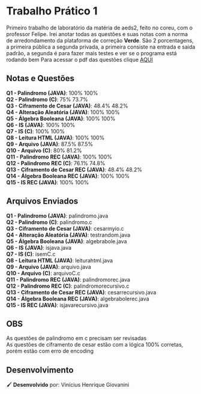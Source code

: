 # Trabalho Prático 1 #

Primeiro trabalho de laboratório da matéria de aeds2, feito no coreu, com o professor Felipe.
Irei anotar todas as questões e suas notas com a norma de arredondamento da plataforma de correção **Verde**.
São 2 porcentagens, a primeira pública a segunda privada, a primeira consiste na entrada e saida padrão, a segunda é para fazer mais testes e ver se o programa está rodando bem
Para acessar o pdf das questões clique [AQUI](https://github.com/viniciushgiovanini/tp012021-2/blob/master/tp1.pdf)

## Notas e Questões ##

**Q1 - Palindromo (JAVA)**: 100% 100%    
**Q2 - Palindromo (C)**: 75% 73.7%  
**Q3 - Ciframento de Cesar (JAVA)**: 48.4% 48.2%  
**Q4 - Alteração Aleatória (JAVA)**: 100% 100%  
**Q5 - Álgebra Booleana (JAVA)**: 100% 100%    
**Q6 - IS (JAVA)**: 100% 100%  
**Q7 - IS (C)**: 100% 100%  
**Q8 - Leitura HTML (JAVA)**: 100% 100%  
**Q9 - Arquivo (JAVA)**: 87.5% 87.5%  
**Q10 - Arquivo (C)**: 80% 81.2%  
**Q11 - Palindromo REC (JAVA)**: 100% 100%  
**Q12 - Palindromo REC (C)**: 76.1% 74.8%  
**Q13 - Ciframento de Cesar REC (JAVA)**: 48.4% 48.2%    
**Q14 - Álgebra Booleana REC (JAVA)**: 100% 100%  
**Q15 - IS REC (JAVA)**: 100% 100%  


## Arquivos Enviados ##

**Q1 - Palindromo (JAVA)**: palindromo.java    
**Q2 - Palindromo (C)**: palindromo.c  
**Q3 - Ciframento de Cesar (JAVA)**: cesarmyio.c  
**Q4 - Alteração Aleatória (JAVA)**: testrandom.java  
**Q5 - Álgebra Booleana (JAVA)**: algebrabole.java  
**Q6 - IS (JAVA)**: isjava.java  
**Q7 - IS (C)**: isemC.c   
**Q8 - Leitura HTML (JAVA)**: leiturahtml.java      
**Q9 - Arquivo (JAVA)**: arquivo.java  
**Q10 - Arquivo (C)**: arquivoC.c  
**Q11 - Palindromo REC (JAVA)**: palindromorec.java  
**Q12 - Palindromo REC (C)**: palindromorecursivo.c  
**Q13 - Ciframento de Cesar REC (JAVA)**: cesarrecursivo.java      
**Q14 - Álgebra Booleana REC (JAVA)**: algebrabolerec.java  
**Q15 - IS REC (JAVA)**: isjavarecursivo.java  



## OBS ##

As questões de palindromo em c precisam ser revisadas  
As questões de ciframento de cesar estão com a lógica 100% corretas, porém estão com erro de encoding  

## Desenvolvimento ##

🖌 **Desenvolvido** por: Vinícius Henrique Giovanini











